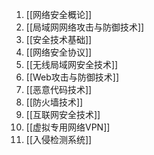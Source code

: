 1. [[网络安全概论]]
2. [[局域网网络攻击与防御技术]]
3. [[安全技术基础]]
4. [[网络安全协议]]
5. [[无线局域网安全技术]]
6. [[Web攻击与防御技术]]
7. [[恶意代码技术]]
8. [[防火墙技术]]
9. [[互联网安全技术]]
10. [[虚拟专用网络VPN]]
11. [[入侵检测系统]]
